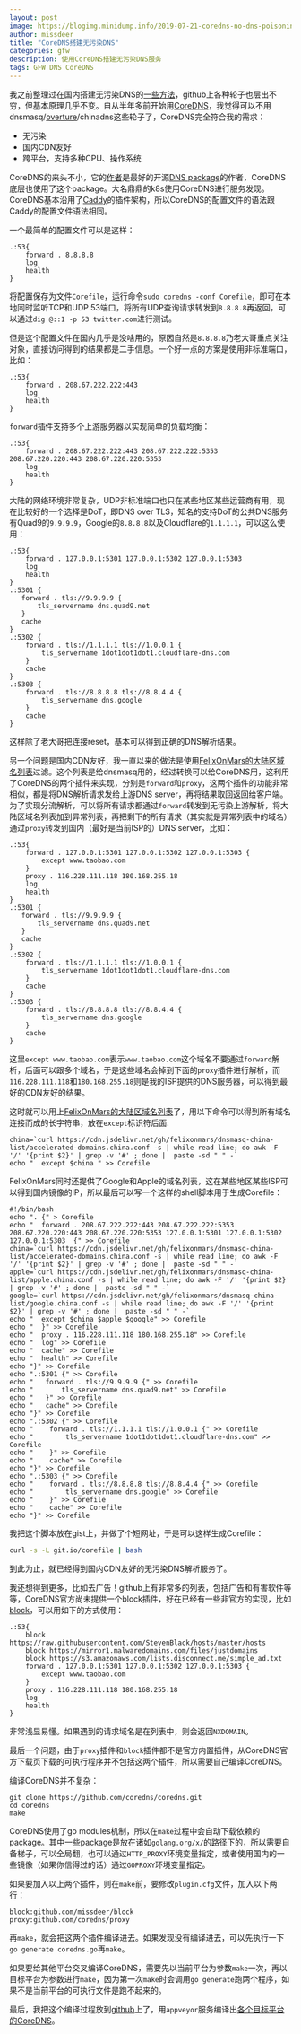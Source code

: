 ```yaml
---
layout: post
image: https://blogimg.minidump.info/2019-07-21-coredns-no-dns-poisoning.md
author: missdeer
title: "CoreDNS搭建无污染DNS"
categories: gfw
description: 使用CoreDNS搭建无污染DNS服务
tags: GFW DNS CoreDNS
---
```


我之前整理过在国内搭建无污染DNS的[一些方法](../../../2016/05/dns-resolve/)，github上各种轮子也层出不穷，但基本原理几乎不变。自从半年多前开始用[CoreDNS](https://github.com/coredns/coredns)，我觉得可以不用dnsmasq/[overture](https://github.com/shawn1m/overture)/chinadns这些轮子了，CoreDNS完全符合我的需求：

* 无污染
* 国内CDN友好
* 跨平台，支持多种CPU、操作系统

CoreDNS的来头不小，它的[作者](https://github.com/miekg)是最好的开源[DNS package](https://github.com/miekg/dns)的作者，CoreDNS底层也使用了这个package。大名鼎鼎的k8s使用CoreDNS进行服务发现。CoreDNS基本沿用了[Caddy](https://caddyserver.com/)的插件架构，所以CoreDNS的配置文件的语法跟Caddy的配置文件语法相同。

一个最简单的配置文件可以是这样：

```
.:53{
    forward . 8.8.8.8
    log
    health
}
```

将配置保存为文件`Corefile`，运行命令`sudo coredns -conf Corefile`，即可在本地同时监听TCP和UDP 53端口，将所有UDP查询请求转发到`8.8.8.8`再返回，可以通过`dig @::1 -p 53 twitter.com`进行测试。

但是这个配置文件在国内几乎是没啥用的，原因自然是`8.8.8.8`乃老大哥重点关注对象，直接访问得到的结果都是二手信息。一个好一点的方案是使用非标准端口，比如：

```
.:53{
    forward . 208.67.222.222:443
    log
    health
}
```

`forward`插件支持多个上游服务器以实现简单的负载均衡：

```
.:53{
    forward . 208.67.222.222:443 208.67.222.222:5353 208.67.220.220:443 208.67.220.220:5353
    log
    health
}
```

大陆的网络环境非常复杂，UDP非标准端口也只在某些地区某些运营商有用，现在比较好的一个选择是DoT，即DNS over TLS，知名的支持DoT的公共DNS服务有Quad9的`9.9.9.9`，Google的`8.8.8.8`以及Cloudflare的`1.1.1.1`，可以这么使用：

```
.:53{
    forward . 127.0.0.1:5301 127.0.0.1:5302 127.0.0.1:5303
    log
    health
}
.:5301 {
   forward . tls://9.9.9.9 {
       tls_servername dns.quad9.net
   }
   cache
}
.:5302 {
    forward . tls://1.1.1.1 tls://1.0.0.1 {
        tls_servername 1dot1dot1dot1.cloudflare-dns.com
    }
    cache
}
.:5303 {
    forward . tls://8.8.8.8 tls://8.8.4.4 {
        tls_servername dns.google
    }
    cache
}
```

这样除了老大哥把连接reset，基本可以得到正确的DNS解析结果。

另一个问题是国内CDN友好，我一直以来的做法是使用[FelixOnMars的大陆区域名列表](https://github.com/felixonmars/dnsmasq-china-list)过滤。这个列表是给dnsmasq用的，经过转换可以给CoreDNS用，这利用了CoreDNS的两个插件来实现，分别是`forward`和`proxy`，这两个插件的功能非常相似，都是将DNS解析请求发给上游DNS server，再将结果取回返回给客户端。为了实现分流解析，可以将所有请求都通过`forward`转发到无污染上游解析，将大陆区域名列表加到异常列表，再把剩下的所有请求（其实就是异常列表中的域名）通过`proxy`转发到国内（最好是当前ISP的）DNS server，比如：

```
.:53{
    forward . 127.0.0.1:5301 127.0.0.1:5302 127.0.0.1:5303 {
        except www.taobao.com
    }
    proxy . 116.228.111.118 180.168.255.18
    log
    health
}
.:5301 {
   forward . tls://9.9.9.9 {
       tls_servername dns.quad9.net
   }
   cache
}
.:5302 {
    forward . tls://1.1.1.1 tls://1.0.0.1 {
        tls_servername 1dot1dot1dot1.cloudflare-dns.com
    }
    cache
}
.:5303 {
    forward . tls://8.8.8.8 tls://8.8.4.4 {
        tls_servername dns.google
    }
    cache
}
```

这里`except www.taobao.com`表示`www.taobao.com`这个域名不要通过`forward`解析，后面可以跟多个域名，于是这些域名会掉到下面的`proxy`插件进行解析，而`116.228.111.118`和`180.168.255.18`则是我的ISP提供的DNS服务器，可以得到最好的CDN友好的结果。

这时就可以用上[FelixOnMars的大陆区域名列表](https://github.com/felixonmars/dnsmasq-china-list)了，用以下命令可以得到所有域名连接而成的长字符串，放在`except`标识符后面:

```
china=`curl https://cdn.jsdelivr.net/gh/felixonmars/dnsmasq-china-list/accelerated-domains.china.conf -s | while read line; do awk -F '/' '{print $2}' | grep -v '#' ; done |  paste -sd " " -`
echo "  except $china " >> Corefile
```

FelixOnMars同时还提供了Google和Apple的域名列表，这在某些地区某些ISP可以得到国内镜像的IP，所以最后可以写一个这样的shell脚本用于生成Corefile：

```shell
#!/bin/bash
echo ". {" > Corefile
echo "  forward . 208.67.222.222:443 208.67.222.222:5353 208.67.220.220:443 208.67.220.220:5353 127.0.0.1:5301 127.0.0.1:5302 127.0.0.1:5303  {" >> Corefile
china=`curl https://cdn.jsdelivr.net/gh/felixonmars/dnsmasq-china-list/accelerated-domains.china.conf -s | while read line; do awk -F '/' '{print $2}' | grep -v '#' ; done |  paste -sd " " -`
apple=`curl https://cdn.jsdelivr.net/gh/felixonmars/dnsmasq-china-list/apple.china.conf -s | while read line; do awk -F '/' '{print $2}' | grep -v '#' ; done |  paste -sd " " -`
google=`curl https://cdn.jsdelivr.net/gh/felixonmars/dnsmasq-china-list/google.china.conf -s | while read line; do awk -F '/' '{print $2}' | grep -v '#' ; done |  paste -sd " " -`
echo "  except $china $apple $google" >> Corefile
echo "  }" >> Corefile
echo "  proxy . 116.228.111.118 180.168.255.18" >> Corefile
echo "  log" >> Corefile
echo "  cache" >> Corefile
echo "  health" >> Corefile
echo "}" >> Corefile
echo ".:5301 {" >> Corefile
echo "   forward . tls://9.9.9.9 {" >> Corefile
echo "       tls_servername dns.quad9.net" >> Corefile
echo "   }" >> Corefile
echo "   cache" >> Corefile
echo "}" >> Corefile
echo ".:5302 {" >> Corefile
echo "    forward . tls://1.1.1.1 tls://1.0.0.1 {" >> Corefile
echo "        tls_servername 1dot1dot1dot1.cloudflare-dns.com" >> Corefile
echo "    }" >> Corefile
echo "    cache" >> Corefile
echo "}" >> Corefile
echo ".:5303 {" >> Corefile
echo "    forward . tls://8.8.8.8 tls://8.8.4.4 {" >> Corefile
echo "        tls_servername dns.google" >> Corefile
echo "    }" >> Corefile
echo "    cache" >> Corefile
echo "}" >> Corefile
```

我把这个脚本放在gist上，并做了个短网址，于是可以这样生成Corefile：

```bash
curl -s -L git.io/corefile | bash
```

到此为止，就已经得到国内CDN友好的无污染DNS解析服务了。

我还想得到更多，比如去广告！github上有非常多的列表，包括广告和有害软件等等，CoreDNS官方尚未提供一个block插件，好在已经有一些非官方的实现，比如[block](https://github.com/missdeer/block/)，可以用如下的方式使用：

```
.:53{
    block https://raw.githubusercontent.com/StevenBlack/hosts/master/hosts
    block https://mirror1.malwaredomains.com/files/justdomains
    block https://s3.amazonaws.com/lists.disconnect.me/simple_ad.txt
    forward . 127.0.0.1:5301 127.0.0.1:5302 127.0.0.1:5303 {
        except www.taobao.com
    }
    proxy . 116.228.111.118 180.168.255.18
    log
    health
}
```

非常浅显易懂。如果遇到的请求域名是在列表中，则会返回`NXDOMAIN`。

最后一个问题，由于`proxy`插件和`block`插件都不是官方内置插件，从CoreDNS官方下载页下载的可执行程序并不包括这两个插件，所以需要自己编译CoreDNS。

编译CoreDNS并不复杂：

```
git clone https://github.com/coredns/coredns.git
cd coredns
make
```

CoreDNS使用了go modules机制，所以在`make`过程中会自动下载依赖的package。其中一些package是放在诸如`golang.org/x/`的路径下的，所以需要自备梯子，可以全局翻，也可以通过`HTTP_PROXY`环境变量指定，或者使用国内的一些镜像（如果你信得过的话）通过`GOPROXY`环境变量指定。

如果要加入以上两个插件，则在`make`前，要修改`plugin.cfg`文件，加入以下两行：

```
block:github.com/missdeer/block
proxy:github.com/coredns/proxy
```

再`make`，就会把这两个插件编译进去。如果发现没有编译进去，可以先执行一下`go generate coredns.go`再`make`。

如果要给其他平台交叉编译CoreDNS，需要先以当前平台为参数`make`一次，再以目标平台为参数进行`make`，因为第一次`make`时会调用`go generate`跑两个程序，如果不是当前平台的可执行文件是跑不起来的。

最后，我把这个编译过程放到[github](https://github.com/missdeer/coredns_custom_build)上了，用`appveyor`服务编译出[各个目标平台的CoreDNS](https://ci.appveyor.com/project/missdeer/coredns-custom-build)。